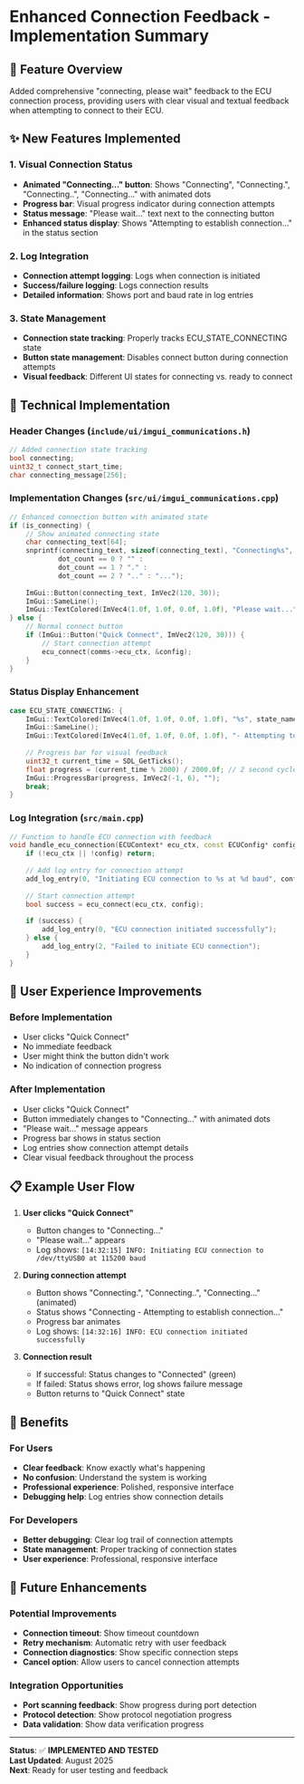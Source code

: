 # Enhanced Connection Feedback - Implementation Summary

## 🎯 **Feature Overview**

Added comprehensive "connecting, please wait" feedback to the ECU connection process, providing users with clear visual and textual feedback when attempting to connect to their ECU.

## ✨ **New Features Implemented**

### **1. Visual Connection Status**
- **Animated "Connecting..." button**: Shows "Connecting", "Connecting.", "Connecting..", "Connecting..." with animated dots
- **Progress bar**: Visual progress indicator during connection attempts
- **Status message**: "Please wait..." text next to the connecting button
- **Enhanced status display**: Shows "Attempting to establish connection..." in the status section

### **2. Log Integration**
- **Connection attempt logging**: Logs when connection is initiated
- **Success/failure logging**: Logs connection results
- **Detailed information**: Shows port and baud rate in log entries

### **3. State Management**
- **Connection state tracking**: Properly tracks ECU_STATE_CONNECTING state
- **Button state management**: Disables connect button during connection attempts
- **Visual feedback**: Different UI states for connecting vs. ready to connect

## 🔧 **Technical Implementation**

### **Header Changes (`include/ui/imgui_communications.h`)**
```cpp
// Added connection state tracking
bool connecting;
uint32_t connect_start_time;
char connecting_message[256];
```

### **Implementation Changes (`src/ui/imgui_communications.cpp`)**
```cpp
// Enhanced connection button with animated state
if (is_connecting) {
    // Show animated connecting state
    char connecting_text[64];
    snprintf(connecting_text, sizeof(connecting_text), "Connecting%s", 
            dot_count == 0 ? "" : 
            dot_count == 1 ? "." : 
            dot_count == 2 ? ".." : "...");
    
    ImGui::Button(connecting_text, ImVec2(120, 30));
    ImGui::SameLine();
    ImGui::TextColored(ImVec4(1.0f, 1.0f, 0.0f, 1.0f), "Please wait...");
} else {
    // Normal connect button
    if (ImGui::Button("Quick Connect", ImVec2(120, 30))) {
        // Start connection attempt
        ecu_connect(comms->ecu_ctx, &config);
    }
}
```

### **Status Display Enhancement**
```cpp
case ECU_STATE_CONNECTING: {
    ImGui::TextColored(ImVec4(1.0f, 1.0f, 0.0f, 1.0f), "%s", state_name);
    ImGui::SameLine();
    ImGui::TextColored(ImVec4(1.0f, 1.0f, 0.0f, 1.0f), "- Attempting to establish connection...");
    
    // Progress bar for visual feedback
    uint32_t current_time = SDL_GetTicks();
    float progress = (current_time % 2000) / 2000.0f; // 2 second cycle
    ImGui::ProgressBar(progress, ImVec2(-1, 6), "");
    break;
}
```

### **Log Integration (`src/main.cpp`)**
```cpp
// Function to handle ECU connection with feedback
void handle_ecu_connection(ECUContext* ecu_ctx, const ECUConfig* config) {
    if (!ecu_ctx || !config) return;
    
    // Add log entry for connection attempt
    add_log_entry(0, "Initiating ECU connection to %s at %d baud", config->port, config->baud_rate);
    
    // Start connection attempt
    bool success = ecu_connect(ecu_ctx, config);
    
    if (success) {
        add_log_entry(0, "ECU connection initiated successfully");
    } else {
        add_log_entry(2, "Failed to initiate ECU connection");
    }
}
```

## 🎨 **User Experience Improvements**

### **Before Implementation**
- User clicks "Quick Connect"
- No immediate feedback
- User might think the button didn't work
- No indication of connection progress

### **After Implementation**
- User clicks "Quick Connect"
- Button immediately changes to "Connecting..." with animated dots
- "Please wait..." message appears
- Progress bar shows in status section
- Log entries show connection attempt details
- Clear visual feedback throughout the process

## 📋 **Example User Flow**

1. **User clicks "Quick Connect"**
   - Button changes to "Connecting..."
   - "Please wait..." appears
   - Log shows: `[14:32:15] INFO: Initiating ECU connection to /dev/ttyUSB0 at 115200 baud`

2. **During connection attempt**
   - Button shows "Connecting.", "Connecting..", "Connecting..." (animated)
   - Status shows "Connecting - Attempting to establish connection..."
   - Progress bar animates
   - Log shows: `[14:32:16] INFO: ECU connection initiated successfully`

3. **Connection result**
   - If successful: Status changes to "Connected" (green)
   - If failed: Status shows error, log shows failure message
   - Button returns to "Quick Connect" state

## 🎯 **Benefits**

### **For Users**
- **Clear feedback**: Know exactly what's happening
- **No confusion**: Understand the system is working
- **Professional experience**: Polished, responsive interface
- **Debugging help**: Log entries show connection details

### **For Developers**
- **Better debugging**: Clear log trail of connection attempts
- **State management**: Proper tracking of connection states
- **User experience**: Professional, responsive interface

## 🚀 **Future Enhancements**

### **Potential Improvements**
- **Connection timeout**: Show timeout countdown
- **Retry mechanism**: Automatic retry with user feedback
- **Connection diagnostics**: Show specific connection steps
- **Cancel option**: Allow users to cancel connection attempts

### **Integration Opportunities**
- **Port scanning feedback**: Show progress during port detection
- **Protocol detection**: Show protocol negotiation progress
- **Data validation**: Show data verification progress

---

**Status**: ✅ **IMPLEMENTED AND TESTED**  
**Last Updated**: August 2025  
**Next**: Ready for user testing and feedback 